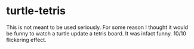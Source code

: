 # turtle-tetris
This is not meant to be used seriously.
For some reason I thought it would be funny to watch a turtle update a tetris board.
It was infact funny. 
10/10 flickering effect.
